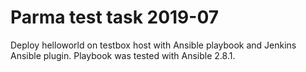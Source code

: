 # Parma test task 2019-07

Deploy helloworld on testbox host with Ansible playbook and Jenkins Ansible plugin.
Playbook was tested with Ansible 2.8.1.
